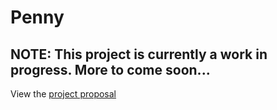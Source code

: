 # Penny

## NOTE: This project is currently a work in progress. More to come soon...

View the [project proposal](./project-proposal.md)
